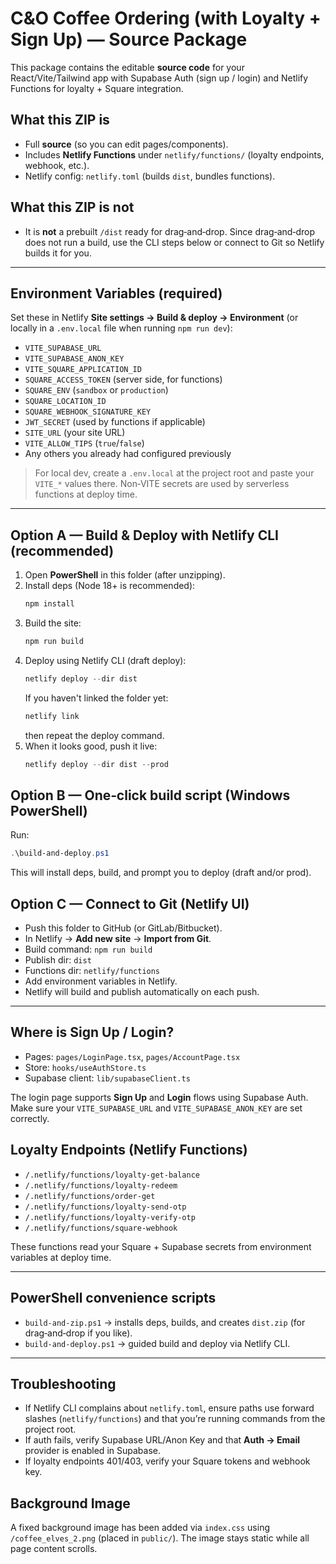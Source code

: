 
# C&O Coffee Ordering (with Loyalty + Sign Up) — Source Package

This package contains the editable **source code** for your React/Vite/Tailwind app with Supabase Auth (sign up / login) and Netlify Functions for loyalty + Square integration.

## What this ZIP is
- Full **source** (so you can edit pages/components).
- Includes **Netlify Functions** under `netlify/functions/` (loyalty endpoints, webhook, etc.).
- Netlify config: `netlify.toml` (builds `dist`, bundles functions).

## What this ZIP is not
- It is **not** a prebuilt `/dist` ready for drag‑and‑drop. Since drag‑and‑drop does not run a build, use the CLI steps below or connect to Git so Netlify builds it for you.

---

## Environment Variables (required)
Set these in Netlify **Site settings → Build & deploy → Environment** (or locally in a `.env.local` file when running `npm run dev`):

- `VITE_SUPABASE_URL`
- `VITE_SUPABASE_ANON_KEY`
- `VITE_SQUARE_APPLICATION_ID`
- `SQUARE_ACCESS_TOKEN` (server side, for functions)
- `SQUARE_ENV` (`sandbox` or `production`)
- `SQUARE_LOCATION_ID`
- `SQUARE_WEBHOOK_SIGNATURE_KEY`
- `JWT_SECRET` (used by functions if applicable)
- `SITE_URL` (your site URL)
- `VITE_ALLOW_TIPS` (`true`/`false`)
- Any others you already had configured previously

> For local dev, create a `.env.local` at the project root and paste your `VITE_*` values there. Non‑VITE secrets are used by serverless functions at deploy time.

---

## Option A — Build & Deploy with Netlify CLI (recommended)
1. Open **PowerShell** in this folder (after unzipping).
2. Install deps (Node 18+ is recommended):
   ```powershell
   npm install
   ```
3. Build the site:
   ```powershell
   npm run build
   ```
4. Deploy using Netlify CLI (draft deploy):
   ```powershell
   netlify deploy --dir dist
   ```
   If you haven't linked the folder yet:
   ```powershell
   netlify link
   ```
   then repeat the deploy command.
5. When it looks good, push it live:
   ```powershell
   netlify deploy --dir dist --prod
   ```

## Option B — One‑click build script (Windows PowerShell)
Run:
```powershell
.\build-and-deploy.ps1
```
This will install deps, build, and prompt you to deploy (draft and/or prod).

## Option C — Connect to Git (Netlify UI)
- Push this folder to GitHub (or GitLab/Bitbucket).
- In Netlify → **Add new site** → **Import from Git**.
- Build command: `npm run build`
- Publish dir: `dist`
- Functions dir: `netlify/functions`
- Add environment variables in Netlify.
- Netlify will build and publish automatically on each push.

---

## Where is Sign Up / Login?
- Pages: `pages/LoginPage.tsx`, `pages/AccountPage.tsx`
- Store: `hooks/useAuthStore.ts`
- Supabase client: `lib/supabaseClient.ts`

The login page supports **Sign Up** and **Login** flows using Supabase Auth. Make sure your `VITE_SUPABASE_URL` and `VITE_SUPABASE_ANON_KEY` are set correctly.

## Loyalty Endpoints (Netlify Functions)
- `/.netlify/functions/loyalty-get-balance`
- `/.netlify/functions/loyalty-redeem`
- `/.netlify/functions/order-get`
- `/.netlify/functions/loyalty-send-otp`
- `/.netlify/functions/loyalty-verify-otp`
- `/.netlify/functions/square-webhook`

These functions read your Square + Supabase secrets from environment variables at deploy time.

---

## PowerShell convenience scripts
- `build-and-zip.ps1` → installs deps, builds, and creates `dist.zip` (for drag‑and‑drop if you like).
- `build-and-deploy.ps1` → guided build and deploy via Netlify CLI.

---

## Troubleshooting
- If Netlify CLI complains about `netlify.toml`, ensure paths use forward slashes (`netlify/functions`) and that you’re running commands from the project root.
- If auth fails, verify Supabase URL/Anon Key and that **Auth → Email** provider is enabled in Supabase.
- If loyalty endpoints 401/403, verify your Square tokens and webhook key.


## Background Image
A fixed background image has been added via `index.css` using `/coffee_elves_2.png` (placed in `public/`). The image stays static while all page content scrolls.
